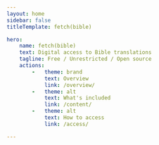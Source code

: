 ```yaml
---
layout: home
sidebar: false
titleTemplate: fetch(bible)

hero:
    name: fetch(bible)
    text: Digital access to Bible translations
    tagline: Free / Unrestricted / Open source
    actions:
        -   theme: brand
            text: Overview
            link: /overview/
        -   theme: alt
            text: What's included
            link: /content/
        -   theme: alt
            text: How to access
            link: /access/

---
```



<script lang='ts' setup>

// A mini component for including the number of translations available
// NOTE `setup` turns this into a component so DOM is ready when insertion is attempted

import {onMounted} from 'vue'

import {collection} from '@/_comp/collection'


onMounted(async () => {

    // Progressively count up to total translations available
    const total = collection.bibles.get_resources().length
    let counter = 0
    while (counter < total){
        await new Promise(resolve => setTimeout(resolve, 1))
        counter = Math.min(total, counter+2)
        // Replace the existing hero `text` with number included
        const hero_text = self.document.body.querySelector('.VPHomeHero .text')
        if (hero_text){
            hero_text.innerHTML = `Digital access to ${counter}+<br>Bible translations`
        }
    }
})

</script>
